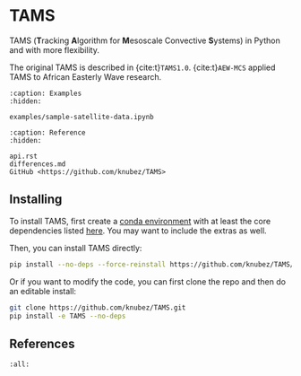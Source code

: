 # TAMS

TAMS (**T**racking **A**lgorithm for **M**esoscale Convective **S**ystems) in Python and with more flexibility.

The original TAMS is described in {cite:t}`TAMS1.0`.
{cite:t}`AEW-MCS` applied TAMS to African Easterly Wave research.

```{toctree}
:caption: Examples
:hidden:

examples/sample-satellite-data.ipynb
```

```{toctree}
:caption: Reference
:hidden:

api.rst
differences.md
GitHub <https://github.com/knubez/TAMS>
```

## Installing

To install TAMS, first create a
[conda environment](https://docs.conda.io/projects/conda/en/latest/user-guide/tasks/manage-environments.html)
with at least the core dependencies listed
[here](https://github.com/knubez/TAMS/blob/main/environment-dev.yml).
You may want to include the extras as well.

Then, you can install TAMS directly:

```sh
pip install --no-deps --force-reinstall https://github.com/knubez/TAMS/archive/main.zip
```

Or if you want to modify the code, you can first clone the repo
and then do an editable install:

```sh
git clone https://github.com/knubez/TAMS.git
pip install -e TAMS --no-deps
```

## References

```{bibliography}
:all:
```
